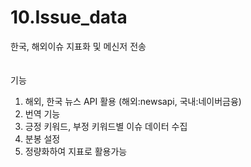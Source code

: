 # 10.Issue_data

한국, 해외이슈 지표화 및 메신저 전송
<br>
<br>
<br>
기능
1. 해외, 한국 뉴스 API 활용 (해외:newsapi, 국내:네이버금융)
2. 번역 기능
3. 긍정 키워드, 부정 키워드별 이슈 데이터 수집
4. 분봉 설정 
5. 정량화하여 지표로 활용가능

<br>

